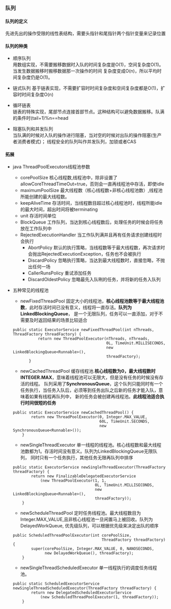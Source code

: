 ### 队列

#### 队列的定义
先进先出的操作受限的线性表结构，需要头指针和尾指针两个指针变量来记录位置 

#### 队列的种类  

- 顺序队列   
用数组实现，不需要搬移数据时入队的时间复杂度是O(1)，空间复杂度O(1)。当发生数据搬移时搬移数据那一次操作的时间
复杂度变成O(n)，所以平均时间复杂度仍是O(1)。

- 链式队列
基于链表实现，不需要扩容时时间复杂度和空间复杂度都是O(1)，扩容时时间复杂度O(n)  

- 循环链表  
链表的特殊实现，尾部节点连接首部节点。这种结构可以避免数据搬移。队满的条件时(tail+1)%n==head  

- 阻塞队列和并发队列  
当队满的时候对入队的操作进行阻塞，当对空的时候对出队的操作阻塞(生产者消费者模式)；
线程安全的队列叫作并发队列，加锁或者CAS

#### 拓展   
- java ThreadPoolExecutors线程池参数  
  - corePoolSize 核心线程数,线程池中，除非设置了allowCoreThreadTimeOut=true，否则会一直再线程池中存活，即使idle  
  - maximumPoolSize 最大线程数（核心线程数+非核心线程池数）,线程池所能创建的最大线程数。  
  - keepAliveTime 存活时间，当线程数目超过核心线程池时，线程所能idle的最大时间，超出时间将被terminating
  - unit 存活时间单位
  - BlockQueue 工作队列，当达到核心线程数后，处理任务的时候会将任务放在工作队列中  
  - RejectedExecutionHandler  当工作队列满并且再有任务请求创建线程时会执行  
    - AbortPolicy 默认的执行策略，当线程数等于最大线程数，再次请求时会抛出RejectedExecutionException，任务也不会被执行  
    - DiscardPolicy 忽略执行策略，当达到最大线程数时，直接忽略，不抛出任何一场
    - CallerRunsPolicy 重试添加任务
    - DiscardOldestPolicy 忽略最先入队咧的任务，并将新的任务入队列

- 五种常见的线程池  

  - newFixedThreadPool 固定大小的线程池，**核心线程池数等于最大线程池数**，此时存活时间已没有意义，线程将一直存活。**队列为LinkedBlockingQueue**，
  是一个无限队列，任务可以一直添加，对于不需要及时返回结果的场景比较适合
  ```
  public static ExecutorService newFixedThreadPool(int nThreads, ThreadFactory threadFactory) {
             return new ThreadPoolExecutor(nThreads, nThreads,
                                           0L, TimeUnit.MILLISECONDS,
                                           new LinkedBlockingQueue<Runnable>(),
                                           threadFactory);
         } 
  ```   
  
  - newCachedThreadPool 缓存线程池.**核心线程数为0，最大线程数时INTEGER.MAX**，意味着线程池可以无限大，但是没有任务的时候没有存活的线程。
  队列采用了**SynchronousQueue**，这个队列只能同时有一个任务执行，当任务入队后，必须等到任务出队之后新的任务才能入队，意味着如果有线程再队列中，
  新的任务会被创建再线程池。**此线程池适合执行时间很短的任务** 
  ```
  public static ExecutorService newCachedThreadPool() {
          return new ThreadPoolExecutor(0, Integer.MAX_VALUE,
                                        60L, TimeUnit.SECONDS,
                                        new SynchronousQueue<Runnable>());
      }
  ```    
  
  - newSingleThreadExecutor 单一线程的线程池。核心线程数和最大线程池数都为1。存活时间没有意义。队列为LinkedBlockingQueue无限队列，
  同时只有一个任务执行，其他任务无限再队列中排序
  ```
  public static ExecutorService newSingleThreadExecutor(ThreadFactory threadFactory) {
          return new FinalizableDelegatedExecutorService
              (new ThreadPoolExecutor(1, 1,
                                      0L, TimeUnit.MILLISECONDS,
                                      new LinkedBlockingQueue<Runnable>(),
                                      threadFactory));
      }
  ```   
  
  - newScheduleThreadPool 定时任务线程池。最大线程数目为Integer.MAX_VALUE,且非核心线程池一旦闲置马上被回收。队列为DelayedWorkQueue,
  优先级队列，可以根据优先级来决定出队的顺序
  ```
  public ScheduledThreadPoolExecutor(int corePoolSize,
                                         ThreadFactory threadFactory) {
          super(corePoolSize, Integer.MAX_VALUE, 0, NANOSECONDS,
                new DelayedWorkQueue(), threadFactory);
      }
  ```   
  
  - newSingleThreadScheduledExecutor 单一线程执行的调度任务线程池。
  ```
  public static ScheduledExecutorService newSingleThreadScheduledExecutor(ThreadFactory threadFactory) {
          return new DelegatedScheduledExecutorService
              (new ScheduledThreadPoolExecutor(1, threadFactory));
      }
  ```


